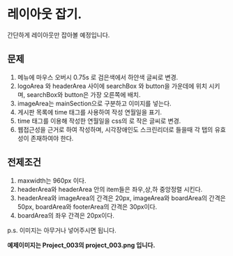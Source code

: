 # 레이아웃 잡기.  

간단하게 레이아웃만 잡아볼 예정입니다.  

## 문제  
1. 메뉴에 마우스 오버시 0.75s 로 검은색에서 하얀색 글씨로 변경.  
2. logoArea 와 headerArea 사이에 searchBox 와 button을 가운데에 위치 시키며, searchBox와 button은 가장 오른쪽에 배치.  
3. imageArea는 mainSection으로 구분하고  이미지를 넣는다.
4. 게시판 목록에 time 태그를 사용하여 작성 연월일을 표기.  
5. time 태그를 이용해 작성한 연월일을 css의 로 작은 글씨로 변경.  
6. 웹접근성을 근거로 하여 작성하며, 시각장애인도 스크린리더로 들을때 각 탭의 유효성이 존재하여야 한다.  

## 전제조건  
1. maxwidth는 960px 이다.  
2. headerArea와 headerArea 안의 item들은 좌우,상,하 중앙정렬 시킨다.  
3. headerArea와 imageArea의 간격은 20px, imageArea와 boardArea의 간격은 50px, boardArea와 footerArea의 간격은 30px이다.  
4. boardArea의 좌우 간격은 20px이다.  


p.s. 이미지는 아무거나 넣어주시면 됩니다.

__예제이미지는 Project_003의 project_003.png 입니다.__